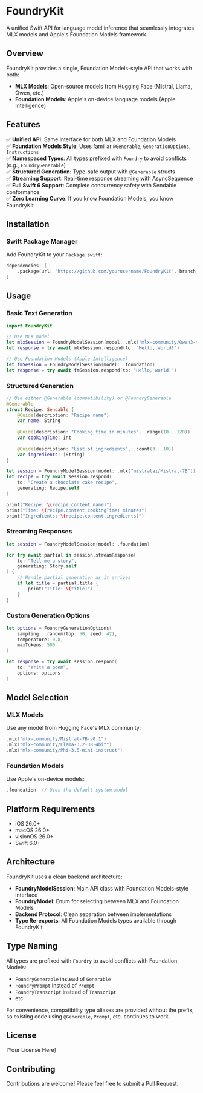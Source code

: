 # FoundryKit

A unified Swift API for language model inference that seamlessly integrates MLX models and Apple's Foundation Models framework.

## Overview

FoundryKit provides a single, Foundation Models-style API that works with both:
- **MLX Models**: Open-source models from Hugging Face (Mistral, Llama, Qwen, etc.)
- **Foundation Models**: Apple's on-device language models (Apple Intelligence)

## Features

✅ **Unified API**: Same interface for both MLX and Foundation Models  
✅ **Foundation Models Style**: Uses familiar `@Generable`, `GenerationOptions`, `Instructions`  
✅ **Namespaced Types**: All types prefixed with `Foundry` to avoid conflicts (e.g., `FoundryGenerable`)  
✅ **Structured Generation**: Type-safe output with `@Generable` structs  
✅ **Streaming Support**: Real-time response streaming with AsyncSequence  
✅ **Full Swift 6 Support**: Complete concurrency safety with Sendable conformance  
✅ **Zero Learning Curve**: If you know Foundation Models, you know FoundryKit

## Installation

### Swift Package Manager

Add FoundryKit to your `Package.swift`:

```swift
dependencies: [
    .package(url: "https://github.com/yourusername/FoundryKit", branch: "main")
]
```

## Usage

### Basic Text Generation

```swift
import FoundryKit

// Use MLX model
let mlxSession = FoundryModelSession(model: .mlx("mlx-community/Qwen3-4B"))
let response = try await mlxSession.respond(to: "Hello, world!")

// Use Foundation Models (Apple Intelligence)
let fmSession = FoundryModelSession(model: .foundation)
let response = try await fmSession.respond(to: "Hello, world!")
```

### Structured Generation

```swift
// Use either @Generable (compatibility) or @FoundryGenerable
@Generable
struct Recipe: Sendable {
    @Guide(description: "Recipe name")
    var name: String
    
    @Guide(description: "Cooking time in minutes", .range(10...120))
    var cookingTime: Int
    
    @Guide(description: "List of ingredients", .count(3...10))
    var ingredients: [String]
}

let session = FoundryModelSession(model: .mlx("mistralai/Mistral-7B"))
let recipe = try await session.respond(
    to: "Create a chocolate cake recipe",
    generating: Recipe.self
)

print("Recipe: \(recipe.content.name)")
print("Time: \(recipe.content.cookingTime) minutes")
print("Ingredients: \(recipe.content.ingredients)")
```

### Streaming Responses

```swift
let session = FoundryModelSession(model: .foundation)

for try await partial in session.streamResponse(
    to: "Tell me a story",
    generating: Story.self
) {
    // Handle partial generation as it arrives
    if let title = partial.title {
        print("Title: \(title)")
    }
}
```

### Custom Generation Options

```swift
let options = FoundryGenerationOptions(
    sampling: .random(top: 50, seed: 42),
    temperature: 0.8,
    maxTokens: 500
)

let response = try await session.respond(
    to: "Write a poem",
    options: options
)
```

## Model Selection

### MLX Models
Use any model from Hugging Face's MLX community:
```swift
.mlx("mlx-community/Mistral-7B-v0.1")
.mlx("mlx-community/Llama-3.2-3B-4bit")
.mlx("mlx-community/Phi-3.5-mini-instruct")
```

### Foundation Models
Use Apple's on-device models:
```swift
.foundation  // Uses the default system model
```

## Platform Requirements

- iOS 26.0+
- macOS 26.0+
- visionOS 26.0+
- Swift 6.0+

## Architecture

FoundryKit uses a clean backend architecture:
- **FoundryModelSession**: Main API class with Foundation Models-style interface
- **FoundryModel**: Enum for selecting between MLX and Foundation Models
- **Backend Protocol**: Clean separation between implementations
- **Type Re-exports**: All Foundation Models types available through FoundryKit

## Type Naming

All types are prefixed with `Foundry` to avoid conflicts with Foundation Models:
- `FoundryGenerable` instead of `Generable`
- `FoundryPrompt` instead of `Prompt`
- `FoundryTranscript` instead of `Transcript`
- etc.

For convenience, compatibility type aliases are provided without the prefix, so existing code using `@Generable`, `Prompt`, etc. continues to work.

## License

[Your License Here]

## Contributing

Contributions are welcome! Please feel free to submit a Pull Request.